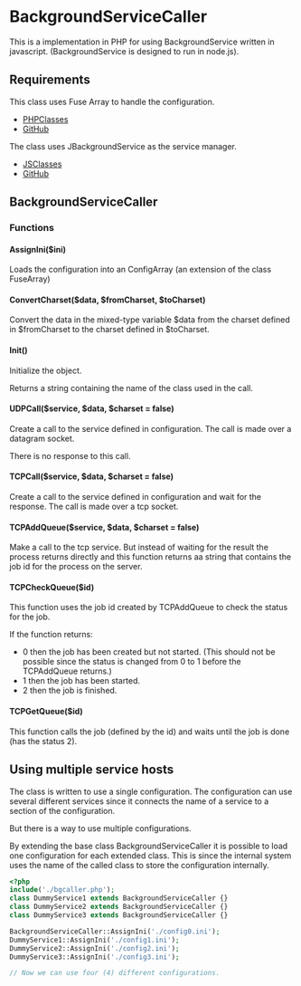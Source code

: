 # BackgroundServiceCaller

This is a implementation in PHP for using BackgroundService written in javascript. (BackgroundService is designed to run in node.js).

## Requirements
This class uses Fuse Array to handle the configuration.
- [PHPClasses](http://www.phpclasses.org/package/8706)
- [GitHub](https://github.com/ultrix3x/FuseArray)

The class uses JBackgroundService as the service manager.
- [JSClasses](http://www.jsclasses.org/package/358)
- [GitHub](https://github.com/ultrix3x/JBackgroundService)

## BackgroundServiceCaller

### Functions

#### AssignIni($ini)
Loads the configuration into an ConfigArray (an extension of the class FuseArray)

#### ConvertCharset($data, $fromCharset, $toCharset)
Convert the data in the mixed-type variable $data from the charset defined 
in $fromCharset to the charset defined in $toCharset.

#### Init()
Initialize the object.

Returns a string containing the name of the class used in the call.

#### UDPCall($service, $data, $charset = false)
Create a call to the service defined in configuration. The call is made over a datagram socket.

There is no response to this call.

#### TCPCall($service, $data, $charset = false)
Create a call to the service defined in configuration and wait for the response. The call is made over a tcp socket.

#### TCPAddQueue($service, $data, $charset = false)
Make a call to the tcp service. But instead of waiting for the result the process returns directly and this function returns aa string that contains the job id for the process on the server.

#### TCPCheckQueue($id)
This function uses the job id created by TCPAddQueue to check the status for the job.

If the function returns:
- 0 then the job has been created but not started. (This should not be possible since the status is changed from 0 to 1 before the TCPAddQueue returns.)
- 1 then the job has been started.
- 2 then the job is finished.

#### TCPGetQueue($id)
This function calls the job (defined by the id) and waits until the job is done (has the status 2).

## Using multiple service hosts
The class is written to use a single configuration. The configuration can use several different services since it connects the name of a service to a section of the configuration.

But there is a way to use multiple configurations.

By extending the base class BackgroundServiceCaller it is possible to load one configuration for each extended class. This is since the internal system uses the name of the called class to store the configuration internally.
```php
<?php
include('./bgcaller.php');
class DummyService1 extends BackgroundServiceCaller {}
class DummyService2 extends BackgroundServiceCaller {}
class DummyService3 extends BackgroundServiceCaller {}

BackgroundServiceCaller::AssignIni('./config0.ini');
DummyService1::AssignIni('./config1.ini');
DummyService2::AssignIni('./config2.ini');
DummyService3::AssignIni('./config3.ini');

// Now we can use four (4) different configurations.
```